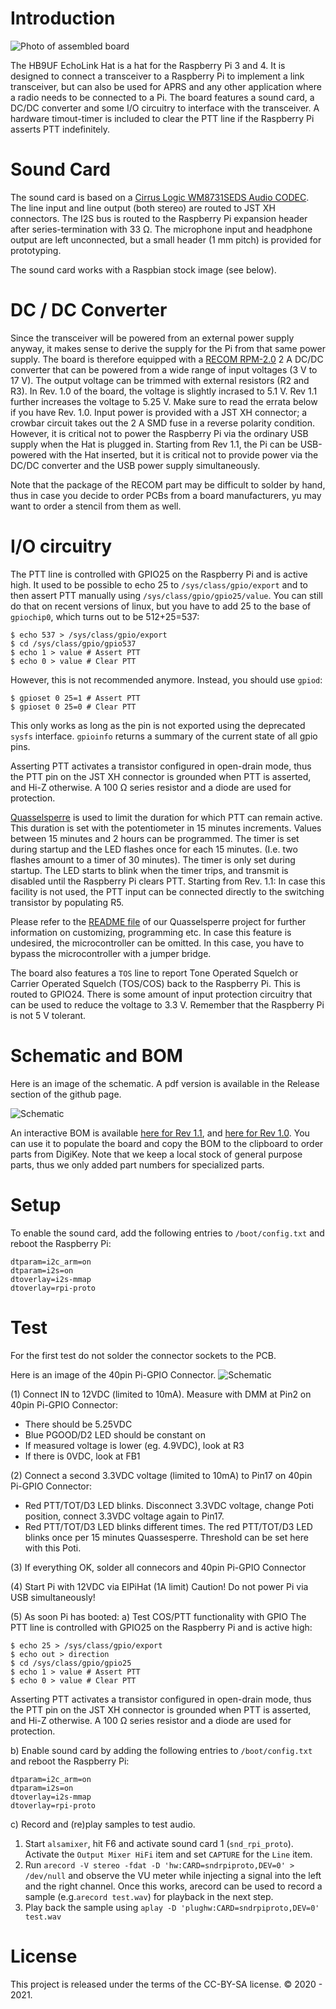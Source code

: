 # Introduction

![Photo of assembled board](images/photo.jpg)

The HB9UF EchoLink Hat is a hat for the Raspberry Pi 3 and 4. It is designed to
connect a transceiver to a Raspberry Pi to implement a link transceiver, but
can also be used for APRS and any other application where a radio needs to be
connected to a Pi. The board features a sound card, a DC/DC converter and
some I/O circuitry to interface with the transceiver. A hardware timout-timer
is included to clear the PTT line if the Raspberry Pi asserts PTT indefinitely.

# Sound Card

The sound card is based on a [Cirrus Logic WM8731SEDS Audio CODEC](https://statics.cirrus.com/pubs/proDatasheet/WM8731_v4.9.pdf).
The line input and line output (both stereo) are routed to JST XH connectors.
The I2S bus is routed to the Raspberry Pi expansion header after
series-termination with 33 Ω. The microphone input and headphone output are
left unconnected, but a small header (1 mm pitch) is provided for prototyping.

The sound card works with a Raspbian stock image (see below).

# DC / DC Converter

Since the transceiver will be powered from an external power supply anyway,
it makes sense to derive the supply for the Pi from that same power supply.
The board is therefore equipped with a [RECOM RPM-2.0](https://recom-power.com/pdf/Innoline/RPM-2.0.pdf)
2 A DC/DC converter that can be powered from a wide range of input voltages
(3 V to 17 V). The output voltage can be trimmed with external resistors (R2
and R3). In Rev. 1.0 of the board, the voltage is slightly incrased to 5.1 V.
Rev 1.1 further increases the voltage to 5.25 V. Make sure to read the errata
below if you have Rev. 1.0. Input power is provided with a JST XH connector;
a crowbar circuit takes out the 2 A SMD fuse in a reverse polarity condition.
However, it is critical not to power the Raspberry Pi via the ordinary USB
supply when the Hat is plugged in. Starting from Rev 1.1, the Pi can be
USB-powered with the Hat inserted, but it is critical not to provide power
via the DC/DC converter and the USB power supply simultaneously.

Note that the package of the RECOM part may be difficult to solder by hand,
thus in case you decide to order PCBs from a board manufacturers, yu may
want to order a stencil from them as well.


# I/O circuitry

The PTT line is controlled with GPIO25 on the Raspberry Pi and is active
high. It used to be possible to echo 25 to `/sys/class/gpio/export` and
to then assert PTT manually using `/sys/class/gpio/gpio25/value`. You
can still do that on recent versions of linux, but you have to add 25
to the base of `gpiochip0`, which turns out to be 512+25=537:

```
$ echo 537 > /sys/class/gpio/export
$ cd /sys/class/gpio/gpio537
$ echo 1 > value # Assert PTT
$ echo 0 > value # Clear PTT

```

However, this is not recommended anymore. Instead, you should use `gpiod`:
```
$ gpioset 0 25=1 # Assert PTT
$ gpioset 0 25=0 # Clear PTT

```

This only works as long as the pin is not exported using the deprecated
`sysfs` interface. `gpioinfo` returns a summary of the current state
of all gpio pins.

Asserting PTT activates a transistor configured in open-drain mode, thus the
PTT pin on the JST XH connector is grounded when PTT is asserted, and Hi-Z
otherwise. A 100 Ω series resistor and a diode are used for protection.

[Quasselsperre](https://github.com/HB9UF/Quasselsperre) is used to limit the
duration for which PTT can remain active. This duration is set with the
potentiometer in 15 minutes increments. Values between 15 minutes and 2 hours
can be programmed. The timer is set during startup and the LED flashes once
for each 15 minutes. (I.e. two flashes amount to a timer of 30 minutes).
The timer is only set during startup. The LED starts to blink when the timer
trips, and transmit is disabled until the Raspberry Pi clears PTT. Starting
from Rev. 1.1: In case this facility is not used, the PTT input can be
connected directly to the switching transistor by populating R5.

Please refer to the [README file](https://github.com/HB9UF/Quasselsperre/blob/master/README.md)
of our Quasselsperre project for further information on customizing,
programming etc. In case this feature is undesired, the microcontroller can
be omitted. In this case, you have to bypass the microcontroller with a jumper
bridge.

The board also features a `TOS` line to report Tone Operated Squelch or Carrier
Operated Squelch (TOS/COS) back to the Raspberry Pi. This is routed to GPIO24.
There is some amount of input protection circuitry that can be used to reduce
the voltage to 3.3 V. Remember that the Raspberry Pi is not 5 V tolerant.

# Schematic and BOM

Here is an image of the schematic. A pdf version is available in the Release
section of the github page.

![Schematic](images/schematic.png)

An interactive BOM is available
[here for Rev 1.1](https://htmlpreview.github.io/?https://github.com/HB9UF/ElPiHat/blob/rev1.1/BOM/ibom.html),
and 
[here for Rev 1.0](https://htmlpreview.github.io/?https://github.com/HB9UF/ElPiHat/blob/rev1.0/BOM/ibom.html).
You can use it to populate the board and copy the BOM to the clipboard to order
parts from DigiKey. Note that we keep a local stock of general purpose parts,
thus we only added part numbers for specialized parts.

# Setup

To enable the sound card, add the following entries to `/boot/config.txt`
and reboot the Raspberry Pi:

```
dtparam=i2c_arm=on
dtparam=i2s=on
dtoverlay=i2s-mmap
dtoverlay=rpi-proto
```

# Test

For the first test do not solder the connector sockets to the PCB.

Here is an image of the 40pin Pi-GPIO Connector.
![Schematic](images/Pi-GPIO_Pfostenleiste.png)

(1) Connect IN to 12VDC (limited to 10mA).
Measure with DMM at Pin2 on 40pin Pi-GPIO Connector: 
- There should be 5.25VDC
- Blue PGOOD/D2 LED should be constant on
- If measured voltage is lower (eg. 4.9VDC), look at R3
- If there is 0VDC, look at FB1

(2) Connect a second 3.3VDC voltage (limited to 10mA) to Pin17 on 40pin Pi-GPIO Connector:
- Red PTT/TOT/D3 LED blinks. 
Disconnect 3.3VDC voltage, change Poti position, connect 3.3VDC voltage again to Pin17.
- Red PTT/TOT/D3 LED blinks different times.
The red PTT/TOT/D3 LED blinks once per 15 minutes Quassesperre.
Threshold can be set here with this Poti.

(3) If everything OK, solder all connecors and 40pin Pi-GPIO Connector

(4) Start Pi with 12VDC via ElPiHat (1A limit) 
Caution! Do not power Pi via USB simultaneously!

(5) As soon Pi has booted:
a) Test COS/PTT functionality with GPIO
The PTT line is controlled with GPIO25 on the Raspberry Pi and is active
high:

```
$ echo 25 > /sys/class/gpio/export
$ echo out > direction
$ cd /sys/class/gpio/gpio25
$ echo 1 > value # Assert PTT
$ echo 0 > value # Clear PTT

```
Asserting PTT activates a transistor configured in open-drain mode, thus the
PTT pin on the JST XH connector is grounded when PTT is asserted, and Hi-Z
otherwise. A 100 Ω series resistor and a diode are used for protection.


b) Enable sound card by adding the following entries to `/boot/config.txt`
and reboot the Raspberry Pi:

```
dtparam=i2c_arm=on
dtparam=i2s=on
dtoverlay=i2s-mmap
dtoverlay=rpi-proto
```
c) Record and (re)play samples to test audio.

1. Start `alsamixer`, hit F6 and activate sound card 1 (`snd_rpi_proto`). Activate the `Output Mixer HiFi` item and set `CAPTURE` for the `Line` item.
2. Run `arecord -V stereo -fdat -D 'hw:CARD=sndrpiproto,DEV=0' > /dev/null` and observe the VU meter while injecting a signal into the left and the right channel. Once this works, arecord can be used to record a sample (e.g.`arecord test.wav`) for playback in the next step.
3. Play back the sample using `aplay -D 'plughw:CARD=sndrpiproto,DEV=0' test.wav`

# License

This project is released under the terms of the CC-BY-SA license. © 2020 - 2021.
